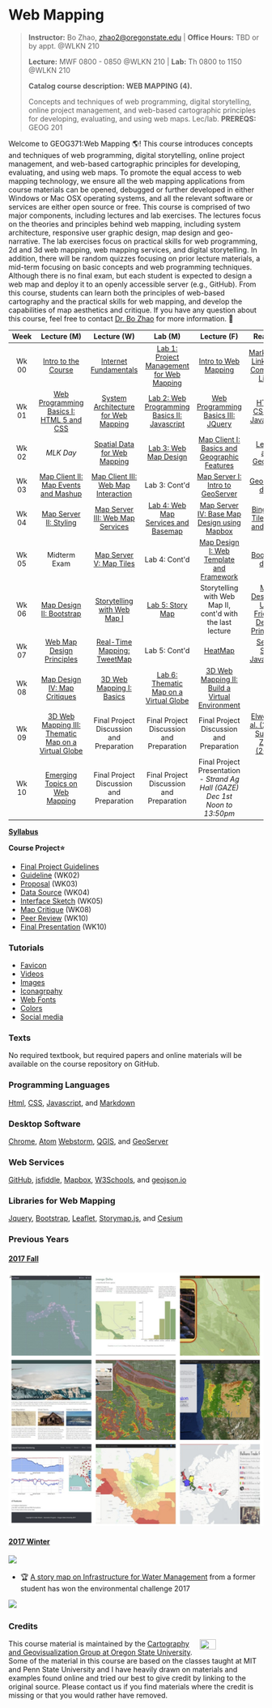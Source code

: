 # Web Mapping
>
>**Instructor:** Bo Zhao, zhao2@oregonstate.edu | **Office Hours:** TBD or by appt. @WLKN 210
>
>**Lecture:** MWF 0800 - 0850 @WLKN 210 | **Lab:** Th 0800 to 1150 @WLKN 210
>
>**Catalog course description: WEB MAPPING (4).**
>
>Concepts and techniques of web programming, digital storytelling, online project management, and web-based cartographic principles for developing, evaluating, and using web maps.  Lec/lab. **PREREQS:** GEOG 201

Welcome to GEOG371:Web Mapping :earth_americas:! This course introduces concepts and techniques of web programming, digital storytelling, online project management, and web-based cartographic principles for developing, evaluating, and using web maps. To promote the equal access to web mapping technology, we ensure all the web mapping applications from course materials can be opened, debugged or further developed in either Windows or Mac OSX operating systems, and all the relevant software or services are either open source or free. This course is comprised of two major components, including lectures and lab exercises. The lectures focus on the theories and principles behind web mapping, including system architecture, responsive user graphic design, map design and geo-narrative. The lab exercises focus on practical skills for web programming, 2d and 3d web mapping, web mapping services, and digital storytelling. In addition, there will be random quizzes focusing on prior lecture materials, a mid-term focusing on basic concepts and web programming techniques. Although there is no final exam, but each student is expected to design a web map and deploy it to an openly accessible server (e.g., GitHub). From this course, students can learn both the principles of web-based cartography and the practical skills for web mapping, and develop the capabilities of map aesthetics and critique. If you have any question about this course, feel free to contact [Dr. Bo Zhao](mail://zhao2@oregonstate.edu) for more information. :raising_hand:


| Week  |               Lecture (M)                |               Lecture (W)                |                 Lab (M)                |               Lecture (F)                |                 Reading                  |
| :---: | :--------------------------------------: | :--------------------------------------: | :--------------------------------------: | :--------------------------------------: | :--------------------------------------: |
| Wk 00 |    [Intro to the Course](lectures/lec01)    |   [Internet Fundamentals](lectures/lec00)   | [Lab 1: Project Management for Web Mapping](labs/lab01)  |  [Intro to Web Mapping](lectures/lec02)  | [Markdown, Links and Command Lines](readings/wk00.md) |
| Wk 01 | [Web Programming Basics I: HTML 5 and CSS](lectures/lec03) | [System Architecture for Web Mapping](lectures/lec04) | [Lab 2: Web Programming Basics II: Javascript](labs/lab02) | [Web Programming Basics III: JQuery](lectures/lec05) | [HTML, CSS and Javascript](readings/wk01.md) |
| Wk 02 | *MLK Day* | [Spatial Data for Web Mapping](lectures/lec06)  |          [Lab 3: Web Map Design](labs/lab03/readme.md)           | [Map Client I: Basics and Geographic Features](lectures/lec07) |  [Leaflet and GeoJson](readings/wk02.md)  |
| Wk 03 | [Map Client II: Map Events and Mashup](lectures/lec08) |  [Map Client III: Web Map Interaction](lectures/lec09)  |              Lab 3: Cont'd               | [Map Server I: Intro to GeoServer](lectures/lec10)  |    [GeoServer docs](readings/wk03.md)    |
| Wk 04 | [Map Server II: Styling](lectures/lec11)  | [Map Server III: Web Map Services](lectures/lec12)   |          [Lab 4: Web Map Services and Basemap](labs/lab04/)  |   [Map Server IV: Base Map Design using Mapbox](lectures/lec13)  | [Bing Map Tile, WFS and WMS](readings/wk04.md) |
| Wk 05 |      Midterm Exam                     |    [Map Server V: Map Tiles](lectures/lec14) |              Lab 4: Cont'd               |  [Map Design I: Web Template and Framework](lectures/lec15)  | [Bootstrap docs](readings/wk05.md) |
| Wk 06 | [Map Design II: Bootstrap](lectures/lec16) | [Storytelling with Web Map I](lectures/lec17)  |             [Lab 5: Story Map](labs/lab05/readme.md)             | Storytelling with Web Map II, cont'd with the last lecture  |   [Map Design III: User Friendly Design Principles](lectures/lec19)    |
| Wk 07 |    [Web Map Design Principles](readings/wk06.md)      |   [Real-Time Mapping: TweetMap](lectures/lec20)           |              Lab 5: Cont'd               |                [HeatMap](lectures/lec21)         |         [Server Side JavaScript](readings/wk07.md)                                   |
| Wk 08 | [Map Design IV: Map Critiques](lectures/lec22) | [3D Web Mapping I: Basics](lectures/lec23) | [Lab 6:  Thematic Map on a Virtual Globe](labs/lab06) | [3D Web Mapping II: Build a Virtual Environment](lectures/lec24) |                                          |
| Wk 09 | [3D Web Mapping III: Thematic Map on a Virtual Globe](lectures/lec25) | Final Project Discussion and Preparation |              Final Project Discussion and Preparation             |          Final Project Discussion and Preparation          |       [Elwood et al. (2012), Sui and Zhao (2015)](readings/wk10.md)                                   |
| Wk 10 | [Emerging Topics on Web Mapping](lectures/lec26) | Final Project Discussion and Preparation | Final Project Discussion and Preparation |   Final Project Presentation - *Strand Ag Hall (GAZE) Dec 1st Noon to 13:50pm*       |  |

[**Syllabus**](resources/syllabus.pdf)

**Course Project:star:**
-  [Final Project Guidelines](project/readme.md)
 - [Guideline](project/readme.md) (WK02)
 - [Proposal]() (WK03)
 - [Data Source](project/datasource.md) (WK04)
 - [Interface Sketch](project/sketch.md) (WK05)
 - [Map Critique](lectures/lec22) (WK08)
 - [Peer Review]() (WK10)
 - [Final Presentation]() (WK10)

### Tutorials

- [Favicon](lectures/lec16/readme.md)
- [Videos](resources/video.md)
- [Images](resources/image.md)
- [Iconagrpahy](resources/icon.md)
- [Web Fonts](resources/fonts.md)
- [Colors](resources/color.md)
- [Social media](lectures/lec16/readme.md)

### Texts

No required textbook, but required papers and online materials will be available on the course repository on GitHub.

### Programming Languages

[Html](), [CSS](), [Javascript](), and [Markdown]()

### Desktop Software

[Chrome](https://www.google.com/chrome/browser/desktop/index.html), [Atom](https://atom.io/) [Webstorm](https://www.jetbrains.com/webstorm/buy/#edition=discounts), [QGIS](http://www.qgis.org/en/site/), and [GeoServer](http://geoserver.org/)

### Web Services

[GitHub](https://github.com/), [jsfiddle](https://jsfiddle.net/), [Mapbox](https://www.mapbox.com/), [W3Schools](https://www.w3schools.com/), and [geojson.io](http://geojson.io)
​
### Libraries for Web Mapping

[Jquery](https://jquery.com/), [Bootstrap](http://getbootstrap.com/), [Leaflet](https://leafletjs.com), [Storymap.js](https://github.com/jakobzhao/storymap), and [Cesium](cesiumjs.org)

### Previous Years

#### [2017 Fall](http://geoviz.ceoas.oregonstate.edu/geog371.html#portfolio)

![](resources/img/2017_fall.jpg)

#### [2017 Winter](http://geoviz.ceoas.oregonstate.edu/project_gallery/)

![](resources/img/2017_winter.jpg)

- :trophy: [A story map on Infrastructure for Water Management](http://rawgit.com/cartobaldrica/water_atlas/master/infrastructure_index.html) from a former student has won the environmental challenge 2017

![](resources/img/2017-envchallenge.jpg)

### Credits
<img src="resources/img/logo.png" width="25%" height="25%" align="right" />This course material is maintained by the [Cartography and Geovisualization Group at Oregon State University](http://geoviz.ceoas.oregonstate.edu). Some of the material in this course are based on the classes taught at MIT and Penn State University and I have heavily drawn on materials and examples found online and tried our best to give credit by linking to the original source. Please contact us if you find materials where the credit is missing or that you would rather have removed.

